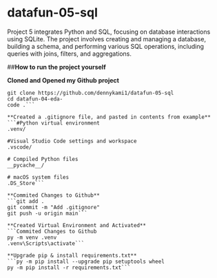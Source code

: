 # datafun-05-sql
Project 5 integrates Python and SQL, focusing on database interactions using SQLite. The project involves creating and managing a database, building a schema, and performing various SQL operations, including queries with joins, filters, and aggregations.

##**How to run the project yourself**

**Cloned and Opened my Github project**
```cd \Projects
git clone https://github.com/dennykami1/datafun-05-sql
cd datafun-04-eda-
code .```

**Created a .gitignore file, and pasted in contents from example**
```#Python virtual environment
.venv/

#Visual Studio Code settings and workspace
.vscode/

# Compiled Python files
__pycache__/

# macOS system files
.DS_Store```

**Commited Changes to Github**
```git add .
git commit -m "Add .gitignore"
git push -u origin main```

**Created Virtual Environment and Activated**
```Commited Changes to Github
py -m venv .venv
.venv\Scripts\activate```

**Upgrade pip & install requirements.txt**
```py -m pip install --upgrade pip setuptools wheel
py -m pip install -r requirements.txt```
